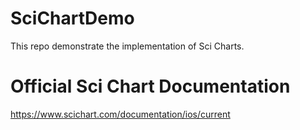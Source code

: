 # SciChartDemo
This repo demonstrate the implementation of Sci Charts. 

# Official Sci Chart Documentation
https://www.scichart.com/documentation/ios/current
